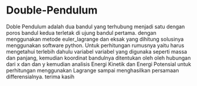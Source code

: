 # Double-Pendulum
Doble Pendulum adalah dua bandul yang terhubung menjadi satu dengan poros bandul kedua terletak di ujung bandul pertama. dengan menggunakan metode euler_lagrange dan eksak yang dihitung solusinya menggunakan software python. Untuk perhitungan rumusnya yaitu harus mengetahui terlebih dahulu variabel variabel yang digunaka seperti massa dan panjang, kemudian koordinat bandulnya ditentukan oleh oleh hubungan dari x dan dan y  kemudian analisis Energi Kinetik dan Energi Potensial untuk perhitungan menggunakan Lagrange sampai menghasilkan persamaan differensialnya.
terima kasih
